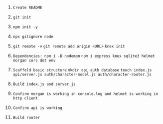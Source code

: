 1. `Create README`

2. `git init`

3. `npm init -y`

4. `npx gitignore node`

5. `git remote -v` 
    `git remote add origin <URL>`
    `knex init`

6. `Dependencies: npm i -D nodemon` 
    `npm i express knex sqlite3 helmet morgan cors dot env`

7. `Scaffold basic structure`
    `mkdir api auth database`
    `touch index.js api/server.js auth/character-model.js auth/character-router.js`

8. `Build index.js and server.js`

9. `Confirm morgan is working in console.log and helmet is working in http client`

10. `Confirm api is working`

11. `Build router`

